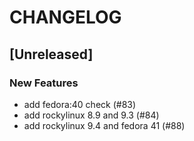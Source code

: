 # CHANGELOG

## [Unreleased]

### New Features

- add fedora:40 check (#83)
- add rockylinux 8.9 and 9.3 (#84)
- add rockylinux 9.4 and fedora 41 (#88)


